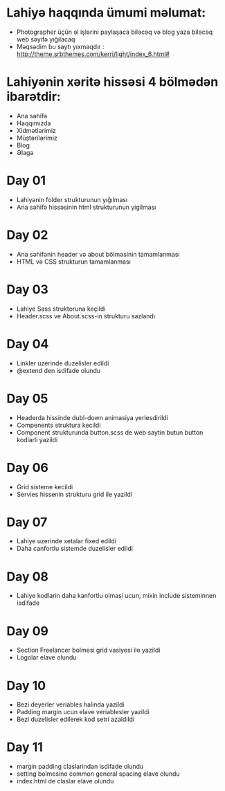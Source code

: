 # Lahiyə haqqında ümumi məlumat:
 - Photographer üçün əl işlərini paylaşaca biləcəq və blog yaza biləcəq web səyifə yığılacaq
 - Məqsədim bu saytı yıxmaqdır : http://theme.srbthemes.com/kerri/light/index_6.html#

# Lahiyənin xəritə hissəsi 4 bölmədən ibarətdir:
 - Ana səhifə
 - Haqqımızda
 - Xidmətlərimiz
 - Müştərilərimiz
 - Blog
 - Əlagə

# Day 01
 - Lahiyənin folder strukturunun yığılması
 - Ana səhifə hissəsinin html strukturunun yigilması

# Day 02
 - Ana səhifənin header və about bölməsinin tamamlanması
 - HTML və CSS strukturun tamamlanması

# Day 03
- Lahiye Sass struktoruna keçildi
- Header.scss ve About.scss-in strukturu sazlandı

# Day 04
- Linkler uzerinde duzelisler edildi
- @extend den isdifade olundu

# Day 05
- Headerda hissinde dubl-down animasiya yerlesdirildi
- Compenents struktura kecildi
- Component strukturunda button.scss de web saytin butun button kodlarli yazildi

# Day 06
- Grid sisteme kecildi
- Servies hissenin strukturu grid ile yazildi

# Day 07
- Lahiye uzerinde xetalar fixed edildi
- Daha canfortlu sistemde duzelisler edildi

# Day 08
- Lahiye kodlarin daha kanfortlu olmasi ucun, mixin include sisteminnen isdifade

# Day 09
- Section Freelancer bolmesi grid vasiyesi ile yazildi
- Logolar elave olundu

# Day 10
- Bezi deyerler veriables halinda yazildi
- Padding margin ucun elave veriablesler yazildi
- Bezi duzelisler edilerek kod setri azaldildi

# Day 11
- margin padding claslarindan isdifade olundu
- setting bolmesine common general spacing elave olundu
- index.html de claslar elave olundu